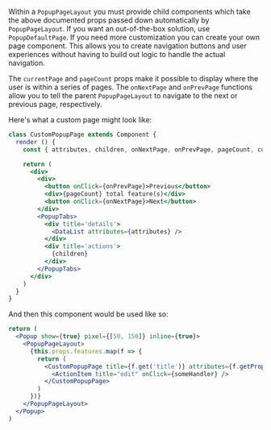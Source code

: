 Within a `PopupPageLayout` you must provide child components which take the above documented props passed down automatically by `PopupPageLayout`. If you want an out-of-the-box solution, use `PopupDefaultPage`. If you need more customization you can create your own page component. This allows you to create navigation buttons and user experiences without having to build out logic to handle the actual navigation.

The `currentPage` and `pageCount` props make it possible to display where the user is within a series of pages. The `onNextPage` and `onPrevPage` functions allow you to tell the parent `PopupPageLayout` to navigate to the next or previous page, respectively.

Here's what a custom page might look like:

```jsx static
class CustomPopupPage extends Component {
  render () {
    const { attributes, children, onNextPage, onPrevPage, pageCount, currentPage } = this.props

    return (
      <div>
        <div>
          <button onClick={onPrevPage}>Previous</button>
          <div>{pageCount} total feature(s)</div>
          <button onClick={onNextPage}>Next</button>
        </div>
        <PopupTabs>
          <div title='details'>
            <DataList attributes={attributes} />
          </div>
          <div title='actions'>
            {children}
          </div>
        </PopupTabs>
      </div>
    )
  }
}
```

And then this component would be used like so:

```jsx static
return (
  <Popup show={true} pixel={[50, 150]} inline={true}>
    <PopupPageLayout>
      {this.props.features.map(f => {
        return (
          <CustomPopupPage title={f.get('title')} attributes={f.getProperties()}>
            <ActionItem title="edit" onClick={someHandler} />
          </CustomPopupPage>
        )
      })}
    </PopupPageLayout>
  </Popup>
)
```
